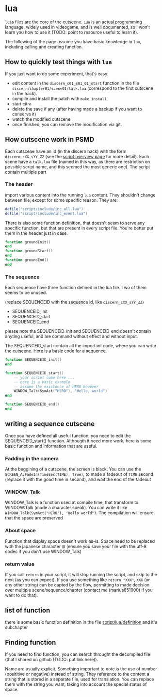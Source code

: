 # lua

`lua`s files are the core of the cutscene. `Lua` is an actual programming language, widely used in videogame, and is well documented, so I won't learn you how to use it (TODO: point to resource useful to learn it).

The following of the page assume you have basic knowledge in `lua`, including calling and creating function.

## How to quickly test things with `lua`

If you just want to do some experiment, that's easy:
- edit content in the `discern_c01_s01_01_start` function in the file `discern/chapter01/scene01/talk.lua` (correspond to the first cutscene in the hack).
- compile and install the patch with `make install`
- start citra
- delete the save if any (after having made a backup if you want to conserve it)
- watch the modified cutscene
- once finished, you can remove the modification via git.

## How cutscene work in PSMD
Each cutscene have an id (in the discern hack) with the form `discern_cXX_sYY_ZZ` (see the [script overview page](./general.md) for more detail). Each scene have a `talk.lua` file (named in this way, as there are restriction on possible script name, and this seemed the most generic one). The script contain multiple part

### The header
import various content into the running `lua` content. They shouldn't change between file, except for some specific reason. They are:

```lua
dofile("script/include/inc_all.lua")
dofile("script/include/inc_event.lua")
```

There is also some function definition, that doesn't seem to serve any specific function, but that are present in every script file. You're better put them in the header just in case.
```lua
function groundInit()
end
function groundStart()
end
function groundEnd()
end
```

### The sequence
Each sequence have three function defined in the lua file. Two of them seems to be unused.

(replace SEQUENCEID with the sequence id, like `discern_cXX_sYY_ZZ`)
- SEQUENCEID_init
- SEQUENCEID_start
- SEQUENCEID_end

please note tha SEQUENCEID_init and SEQUENCEID_end doesn't contain anyting useful, and are command without effect and without input.

The SEQUENCEID_start contain all the important code, where you can write the cutscene. Here is a basic code for a sequence.

```lua
function SEQUENCEID_init()
end

function SEQUENCEID_start()
	-- your script come here ...
	-- here is a basic example
	-- assume the existence of HERO however
	WINDOW_Talk(SymAct("HERO"), "Hello, world")
end

function SEQUENCEID_end()
end
```

## writing a sequence cutscene
Once you have defined all useful function, you need to edit the SEQUENCEID_start() function. Althougth it need more work, here is some basic function and information that are useful.

### Fadding in the camera
At the beggining of a cutscene, the screen is black. You can use the `SCREEN_A:FadeIn(TimeSec(TIME), true)`, to made a fadeout of `TIME` second (replace it with the good time in second), and wait the end of the fadeout
### WINDOW_Talk
WINDOW_Talk is a function used at compile time, that transform to WINDOW:Talk (made a character speak). You can write it like `WINDOW_Talk(SymAct("HERO"), "Hello world")`. The compilation will ensure that the space are preserved
### About space
Function that display space doesn't work as-is. Space need to be replaced with the japanese character `쐃` (ensure you save your file with the utf-8 codec if you don't use WINDOW_Talk)
### return value
If you call `return` in your script, it will stop running the script, and skip to the next (as you can expect). If you use something like `return "XXX"`, `XXX` (or any other string) can be capted by the flow, permitting to made decision over multiple scene/sequence/chapter (contact me (marius851000) if you want to do that).

## list of function
there is some basic function definition in the file [script/lua/definition](./definition/overview.md) and it's subchapter

## Finding function
If you need to find function, you can search throught the decompiled file (that I shared on github (TODO: put link here)).

Name are usually explicit. Something important to note is the use of number (posititive or negative) instead of string. They reference to the content a string that is stored in a separate file, used for translation. You can replace them with the string you want, taking into account the special status of space.
